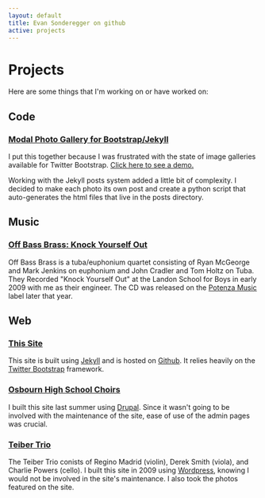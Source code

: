 ```yaml
---
layout: default
title: Evan Sonderegger on github
active: projects
---
```

Projects
========

Here are some things that I'm working on or have worked on:

Code
----

### [Modal Photo Gallery for Bootstrap/Jekyll](https://gist.github.com/2334002)
I put this together because I was frustrated with the state of image galleries available for
Twitter Bootstrap. [Click here to see a demo.](http://esonderegger.github.com/photography.html)

Working with the Jekyll posts system added a little bit of complexity. I
decided to make each photo its own post and create a python script that auto-generates the html files
that live in the posts directory.

Music
-----

### [Off Bass Brass: Knock Yourself Out](http://www.amazon.com/Knock-Yourself-Out-Bass-Brass/dp/B003H29SGU)
Off Bass Brass is a tuba/euphonium quartet consisting of Ryan McGeorge and  Mark Jenkins on euphonium
and John Cradler and Tom Holtz on Tuba. They Recorded "Knock Yourself Out" at the Landon School for Boys in early 2009
with me as their engineer. The CD was released on the [Potenza Music](http://www.potenzamusic.com/) label later that year.

Web
---

### [This Site](/)
This site is built using [Jekyll](http://jekyllrb.com/) and is hosted on [Github](http://pages.github.com/).
It relies heavily on the [Twitter Bootstrap](http://twitter.github.com/bootstrap) framework.

### [Osbourn High School Choirs](http://ohschoralboosters.com/)
I built this site last summer using [Drupal](http://drupal.org/). Since it wasn't going to be involved with the maintenance
of the site, ease of use of the admin pages was crucial.

### [Teiber Trio](http://teibertrio.com/)
The Teiber Trio conists of Regino Madrid (violin), Derek Smith (viola), and Charlie Powers (cello).
I built this site in 2009 using [Wordpress](http://wordpress.org), knowing I would not be involved in 
the site's maintenance. I also took the photos featured on the site.